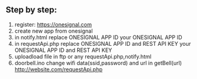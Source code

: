 
## Step by step:


 1. register: https://onesignal.com 
 2. create new app from onesignal 
 3. in notify.html replace ONESIGNAL APP ID your ONESIGNAL APP ID 
 4. in requestApi.php replace ONESIGNAL APP ID and REST API KEY your ONESIGNAL APP ID and REST API KEY 
 5. uploadload file in ftp or any requestApi.php,notify.html
 6. doorbell.ino change wifi data(ssid,password) and url in getBell(url)
    http://website.com/requestApi.php
